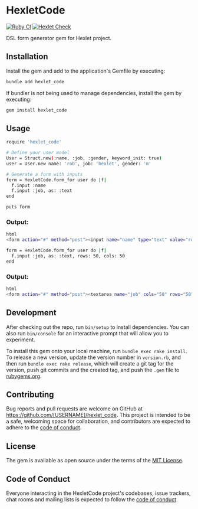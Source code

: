 # HexletCode


[![Ruby CI](https://github.com/PavelAlexee/rails-project-63/actions/workflows/ci.yml/badge.svg)](https://github.com/PavelAlexee/rails-project-63/actions/workflows/ci.yml)
[![Hexlet Check](https://github.com/PavelAlexee/rails-project-63/actions/workflows/hexlet-check.yml/badge.svg)](https://github.com/PavelAlexee/rails-project-63/actions/workflows/hexlet-check.yml)

DSL form generator gem for Hexlet project.


## Installation

Install the gem and add to the application's Gemfile by executing:


```bash
bundle add hexlet_code
```

If bundler is not being used to manage dependencies, install the gem by executing:

```bash
gem install hexlet_code
```

## Usage

```bash
require 'hexlet_code'

# Define your user model
User = Struct.new(:name, :job, :gender, keyword_init: true)
user = User.new name: 'rob', job: 'hexlet', gender: 'm'

# Generate a form with inputs
form = HexletCode.form_for user do |f|
  f.input :name
  f.input :job, as: :text
end

puts form
```

### Output:

```bash
html
<form action="#" method="post"><input name="name" type="text" value="rob"><textarea name="job" cols="20" rows="40">hexlet</textarea></form>
```

```bash
form = HexletCode.form_for user do |f|
  f.input :job, as: :text, rows: 50, cols: 50
end
```


### Output:

```bash
html
<form action="#" method="post"><textarea name="job" cols="50" rows="50">hexlet</textarea></form>
```


## Development

After checking out the repo, run `bin/setup` to install dependencies. You can also run `bin/console` for an interactive prompt that will allow you to experiment.

To install this gem onto your local machine, run `bundle exec rake install`. To release a new version, update the version number in `version.rb`, and then run `bundle exec rake release`, which will create a git tag for the version, push git commits and the created tag, and push the `.gem` file to [rubygems.org](https://rubygems.org).

## Contributing

Bug reports and pull requests are welcome on GitHub at https://github.com/[USERNAME]/hexlet_code. This project is intended to be a safe, welcoming space for collaboration, and contributors are expected to adhere to the [code of conduct](https://github.com/[USERNAME]/hexlet_code/blob/master/CODE_OF_CONDUCT.md).

## License

The gem is available as open source under the terms of the [MIT License](https://opensource.org/licenses/MIT).

## Code of Conduct

Everyone interacting in the HexletCode project's codebases, issue trackers, chat rooms and mailing lists is expected to follow the [code of conduct](https://github.com/[USERNAME]/hexlet_code/blob/master/CODE_OF_CONDUCT.md).
